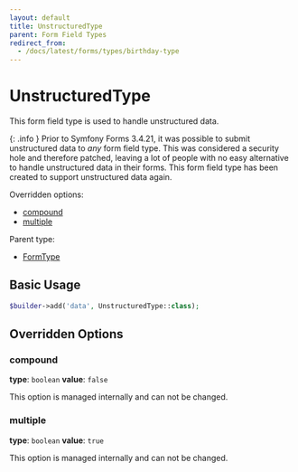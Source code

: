 ```yaml
---
layout: default
title: UnstructuredType
parent: Form Field Types
redirect_from:
  - /docs/latest/forms/types/birthday-type
---
```


# UnstructuredType

This form field type is used to handle unstructured data.

{: .info }
Prior to Symfony Forms 3.4.21, it was possible to submit unstructured data to *any* form field type.
This was considered a security hole and therefore patched, leaving a lot of people with no easy
alternative to handle unstructured data in their forms. This form field type has been created to
support unstructured data again.

Overridden options:

* [compound](#compound)
* [multiple](#multiple)

Parent type:

* [FormType](http://symfony.com/doc/5.2/reference/forms/types/form.html)

## Basic Usage

```php
$builder->add('data', UnstructuredType::class);
```

## Overridden Options

### compound

**type**: `boolean` **value**: `false`

This option is managed internally and can not be changed.

### multiple

**type**: `boolean` **value**: `true`

This option is managed internally and can not be changed.
